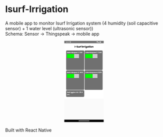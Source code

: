 # Isurf-Irrigation

A mobile app to monitor Isurf Irrigation system (4 humidity (soil capacitive sensor) + 1 water level (ultrasonic sensor)) <br>
Schema: Sensor -> Thingspeak -> mobile app<br>
<p align="center"><img src="https://raw.githubusercontent.com/Aziz8860/isurf-irrigation/main/app_screenshot.png" width="25%"></p>


Built with React Native
